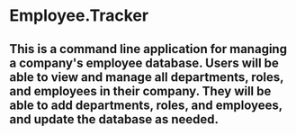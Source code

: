 # Employee.Tracker
## This is a command line application for managing a company's employee database. Users will be able to view and manage all departments, roles, and employees in their company. They will be able to add departments, roles, and employees, and update the database as needed.